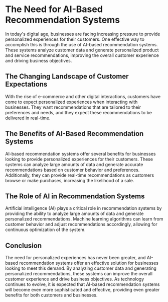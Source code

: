 The Need for AI-Based Recommendation Systems
==========================================================

In today's digital age, businesses are facing increasing pressure to provide personalized experiences for their customers. One effective way to accomplish this is through the use of AI-based recommendation systems. These systems analyze customer data and generate personalized product and service recommendations, improving the overall customer experience and driving business objectives.

The Changing Landscape of Customer Expectations
-----------------------------------------------

With the rise of e-commerce and other digital interactions, customers have come to expect personalized experiences when interacting with businesses. They want recommendations that are tailored to their preferences and needs, and they expect these recommendations to be delivered in real-time.

The Benefits of AI-Based Recommendation Systems
-----------------------------------------------

AI-based recommendation systems offer several benefits for businesses looking to provide personalized experiences for their customers. These systems can analyze large amounts of data and generate accurate recommendations based on customer behavior and preferences. Additionally, they can provide real-time recommendations as customers browse or make purchases, increasing the likelihood of a sale.

The Role of AI in Recommendation Systems
----------------------------------------

Artificial intelligence (AI) plays a critical role in recommendation systems by providing the ability to analyze large amounts of data and generate personalized recommendations. Machine learning algorithms can learn from customer behavior and adjust recommendations accordingly, allowing for continuous optimization of the system.

Conclusion
----------

The need for personalized experiences has never been greater, and AI-based recommendation systems offer an effective solution for businesses looking to meet this demand. By analyzing customer data and generating personalized recommendations, these systems can improve the overall customer experience and drive business objectives. As technology continues to evolve, it is expected that AI-based recommendation systems will become even more sophisticated and effective, providing even greater benefits for both customers and businesses.
